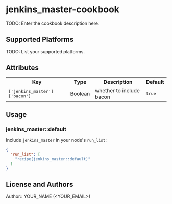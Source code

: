 # jenkins_master-cookbook

TODO: Enter the cookbook description here.

## Supported Platforms

TODO: List your supported platforms.

## Attributes

<table>
  <tr>
    <th>Key</th>
    <th>Type</th>
    <th>Description</th>
    <th>Default</th>
  </tr>
  <tr>
    <td><tt>['jenkins_master']['bacon']</tt></td>
    <td>Boolean</td>
    <td>whether to include bacon</td>
    <td><tt>true</tt></td>
  </tr>
</table>

## Usage

### jenkins_master::default

Include `jenkins_master` in your node's `run_list`:

```json
{
  "run_list": [
    "recipe[jenkins_master::default]"
  ]
}
```

## License and Authors

Author:: YOUR_NAME (<YOUR_EMAIL>)
